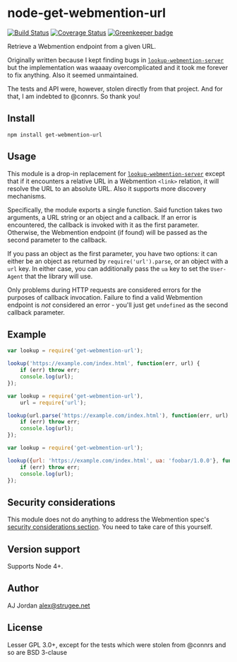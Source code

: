 # node-get-webmention-url

[![Build Status](https://travis-ci.org/strugee/node-get-webmention-url.svg?branch=master)](https://travis-ci.org/strugee/node-get-webmention-url)
[![Coverage Status](https://coveralls.io/repos/github/strugee/node-get-webmention-url/badge.svg?branch=master)](https://coveralls.io/github/strugee/node-get-webmention-url?branch=master)
[![Greenkeeper badge](https://badges.greenkeeper.io/strugee/node-get-webmention-url.svg)](https://greenkeeper.io/)

Retrieve a Webmention endpoint from a given URL.

Originally written because I kept finding bugs in [`lookup-webmention-server`][] but the implementation was waaaay overcomplicated and it took me forever to fix anything. Also it seemed unmaintained.

The tests and API were, however, stolen directly from that project. And for that, I am indebted to @connrs. So thank you!

## Install

```
npm install get-webmention-url
```

## Usage

This module is a drop-in replacement for [`lookup-webmention-server`] except that if it encounters a relative URL in a Webmention `<link>` relation, it will resolve the URL to an absolute URL. Also it supports more discovery mechanisms.

Specifically, the module exports a single function. Said function takes two arguments, a URL string or an object and a callback. If an error is encountered, the callback is invoked with it as the first parameter. Otherwise, the Webmention endpoint (if found) will be passed as the second parameter to the callback.

If you pass an object as the first parameter, you have two options: it can either be an object as returned by `require('url').parse`, or an object with a `url` key. In either case, you can additionally pass the `ua` key to set the `User-Agent` that the library will use.

Only problems during HTTP requests are considered errors for the purposes of callback invocation. Failure to find a valid Webmention endpoint is _not_ considered an error - you'll just get `undefined` as the second callback parameter.

## Example

```js
var lookup = require('get-webmention-url');

lookup('https://example.com/index.html', function(err, url) {
	if (err) throw err;
	console.log(url);
});
```

```js
var lookup = require('get-webmention-url'),
    url = require('url');

lookup(url.parse('https://example.com/index.html'), function(err, url) {
	if (err) throw err;
	console.log(url);
});
```

```js
var lookup = require('get-webmention-url');

lookup({url: 'https://example.com/index.html', ua: 'foobar/1.0.0'}, function(err, url) {
	if (err) throw err;
	console.log(url);
});
```

## Security considerations

This module does not do anything to address the Webmention spec's [security considerations section][]. You need to take care of this yourself.

## Version support

Supports Node 4+.

## Author

AJ Jordan <alex@strugee.net>

## License

Lesser GPL 3.0+, except for the tests which were stolen from @connrs and so are BSD 3-clause

 [`lookup-webmention-server`]: https://github.com/connrs/node-lookup-webmention-server
 [security considerations section]: https://www.w3.org/TR/webmention/#security-considerations
